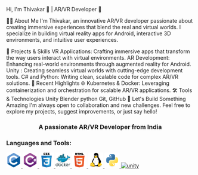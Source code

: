 Hi, I'm Thivakar 👋 | AR/VR Developer 🚀

👨‍💻 About Me
I'm Thivakar, an innovative AR/VR developer passionate about creating immersive experiences that blend the real and virtual worlds. I specialize in building virtual reality apps for Android, interactive 3D environments, and intuitive user experiences.

🔭 Projects & Skills
VR Applications: Crafting immersive apps that transform the way users interact with virtual environments.
AR Development: Enhancing real-world environments through augmented reality for Android.
Unity : Creating seamless virtual worlds with cutting-edge development tools.
C# and Python: Writing clean, scalable code for complex AR/VR solutions.
🚀 Recent Highlights
🌐 Kubernetes & Docker: Leveraging containerization and orchestration for scalable AR/VR applications.
🛠️ Tools & Technologies
Unity
Blender
python
Git, GitHub
🎯 Let's Build Something Amazing
I'm always open to collaboration and new challenges. Feel free to explore my projects, suggest improvements, or just say hello!
<h3 align="center">A passionate AR/VR Developer from India</h3>
<p align="left">
</p>

<h3 align="left">Languages and Tools:</h3>
<p align="left"> <a href="https://www.cprogramming.com/" target="_blank" rel="noreferrer"> <img src="https://raw.githubusercontent.com/devicons/devicon/master/icons/c/c-original.svg" alt="c" width="40" height="40"/> </a> <a href="https://www.w3schools.com/cs/" target="_blank" rel="noreferrer"> <img src="https://raw.githubusercontent.com/devicons/devicon/master/icons/csharp/csharp-original.svg" alt="csharp" width="40" height="40"/> </a> <a href="https://www.w3schools.com/css/" target="_blank" rel="noreferrer"> <img src="https://raw.githubusercontent.com/devicons/devicon/master/icons/css3/css3-original-wordmark.svg" alt="css3" width="40" height="40"/> </a> <a href="https://www.docker.com/" target="_blank" rel="noreferrer"> <img src="https://raw.githubusercontent.com/devicons/devicon/master/icons/docker/docker-original-wordmark.svg" alt="docker" width="40" height="40"/> </a> <a href="https://www.w3.org/html/" target="_blank" rel="noreferrer"> <img src="https://raw.githubusercontent.com/devicons/devicon/master/icons/html5/html5-original-wordmark.svg" alt="html5" width="40" height="40"/> </a> <a href="https://www.linux.org/" target="_blank" rel="noreferrer"> <img src="https://raw.githubusercontent.com/devicons/devicon/master/icons/linux/linux-original.svg" alt="linux" width="40" height="40"/> </a> <a href="https://www.python.org" target="_blank" rel="noreferrer"> <img src="https://raw.githubusercontent.com/devicons/devicon/master/icons/python/python-original.svg" alt="python" width="40" height="40"/> </a> <a href="https://unity.com/" target="_blank" rel="noreferrer"> <img src="https://www.vectorlogo.zone/logos/unity3d/unity3d-icon.svg" alt="unity" width="40" height="40"/> </a> </p>
